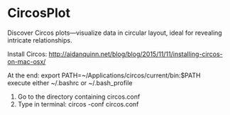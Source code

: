 # CircosPlot
Discover Circos plots—visualize data in circular layout, ideal for revealing intricate relationships.

Install Circos:
http://aidanquinn.net/blog/blog/2015/11/11/installing-circos-on-mac-osx/

At the end:
export PATH=~/Applications/circos/current/bin:$PATH<br>
execute either ~/.bashrc or ~/.bash_profile

1. Go to the directory containing circos.conf<br>
2. Type in terminal: circos -conf circos.conf

